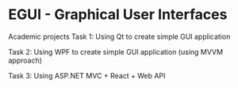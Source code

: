 # EGUI - Graphical User Interfaces
Academic projects
Task 1: Using Qt to create simple GUI application

Task 2: Using WPF to create simple GUI application (using MVVM approach)

Task 3: Using ASP.NET MVC + React + Web API
